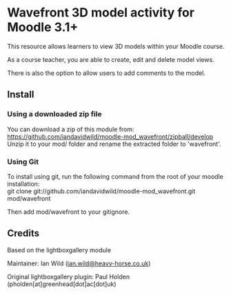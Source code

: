 # Wavefront 3D model activity for Moodle 3.1+

This resource allows learners to view 3D models within your Moodle course.

As a course teacher, you are able to create, edit and delete model views.

There is also the option to allow users to add comments to the model.

## Install
### Using a downloaded zip file
You can download a zip of this module from: https://github.com/iandavidwild/moodle-mod_wavefront/zipball/develop  
Unzip it to your mod/ folder and rename the extracted folder to 'wavefront'.
### Using Git
To install using git, run the following command from the root of your moodle installation:  
git clone git://github.com/iandavidwild/moodle-mod_wavefront.git mod/wavefront  

Then add mod/wavefront to your gitignore.

## Credits
Based on the lightboxgallery module

Maintainer: Ian Wild (ian.wild@heavy-horse.co.uk)
  
Original lightboxgallery plugin: Paul Holden (pholden[at]greenhead[dot]ac[dot]uk)  
